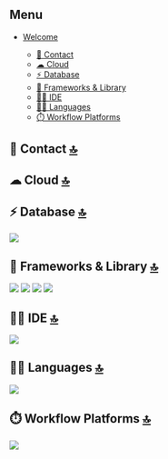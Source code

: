 ## Menu

- [Welcome](#welcome)


     - [📱 Contact](#-contact-)
     - [☁ Cloud](#-cloud-)
     - [⚡ Database](#-database-)
     - [🚀 Frameworks & Library](#-frameworks--library-)
     - [👩‍💻 IDE](#-ide-)
     - [👩‍💻 Languages](#-languages-)
    - [⏱️ Workflow Platforms](#-workflow-platforms-)
     
     
 ## 📱 Contact [🔝](#welcome)
 
 ## ☁ Cloud [🔝](#welcome)
 
 ## ⚡ Database [🔝](#welcome)
 <img src="https://img.shields.io/badge/MongoDB-4EA94B?style=for-the-badge&logo=mongodb&logoColor=white" />      
 
 ## 🚀 Frameworks & Library [🔝](#welcome)
  <img src="https://img.shields.io/badge/React-20232A?style=for-the-badge&logo=react&logoColor=61DAFB" />  <img src="https://img.shields.io/badge/Node%20js-339933?style=for-the-badge&logo=nodedotjs&logoColor=white" />  <img src="https://img.shields.io/badge/Express%20js-000000?style=for-the-badge&logo=express&logoColor=white"/>   <img src="https://img.shields.io/badge/Redux-593D88?style=for-the-badge&logo=redux&logoColor=white" />      
 
 ## 👩‍💻 IDE [🔝](#welcome)
 <img src="https://img.shields.io/badge/VSCode-0078D4?style=for-the-badge&logo=visual%20studio%20code&logoColor=white" />    
 
 ## 👩‍💻 Languages [🔝](#welcome)
 <img src="https://img.shields.io/badge/JavaScript-323330?style=for-the-badge&logo=javascript&logoColor=F7DF1E" />     

## ⏱️ Workflow Platforms [🔝](#welcome)
  <img src="https://img.shields.io/badge/Jira-0052CC?style=for-the-badge&logo=Jira&logoColor=white" />  